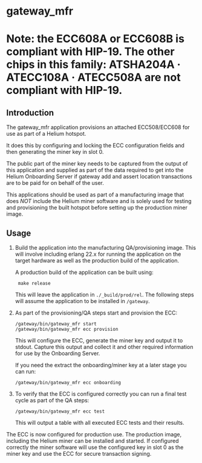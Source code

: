 # gateway_mfr
# Note: the ECC608A or ECC608B is compliant with HIP-19. The other chips in this family: ATSHA204A · ATECC108A · ATECC508A are not compliant with HIP-19.

## Introduction

The gateway_mfr application provisions an attached ECC508/ECC608 for use as
part of a Helium hotspot. 

It does this by configuring and locking the ECC configuration fields and then
generating the miner key in slot 0. 

The public part of the miner key needs to be captured from the output of this
application and supplied as part of the data required to get into the Helium
Onboarding Server if gateway add and assert location transactions are to be
paid for on behalf of the user.

This applications should be used as part of a manufacturing image that does
_NOT_ include the Helium miner software and is solely used for testing and provisioning
the built hotspot before setting up the production miner image. 

## Usage

1. Build the application into the manufacturing QA/provisioning image. This will
   involve including erlang 22.x for running the application on the target
   hardware as well as the production build of the application. 

   A production build of the application can be built using:

   ```shell
    make release
   ```

   This will leave the application in `./_build/prod/rel`. The following steps
   will assume the application to be installed in `/gateway`.

2. As part of the provisioning/QA steps start and provision the ECC:

    ```shell
    /gateway/bin/gateway_mfr start
    /gateway/bin/gateway_mfr ecc provision
    ```

    This will configure the ECC, generate the miner key and output it to stdout.
    Capture this output and collect it and other required information for use by
    the Onboarding Server.

    If you need the extract the onboarding/miner key at a later stage you can run:

    ```shell
    /gateway/bin/gateway_mfr ecc onboarding
    ```

3. To verify that the ECC is configured correctly you can run a final test cycle as part of the QA steps:

    ```shell
    /gateway/bin/gateway_mfr ecc test
    ```

    This will output a table with all executed ECC tests and their results. 

The ECC is now configured for production use. The production image, including
the Helium miner can be installed and started. If configured correctly the miner
software will use the configured key in slot 0 as the miner key and use the ECC
for secure transaction signing. 
